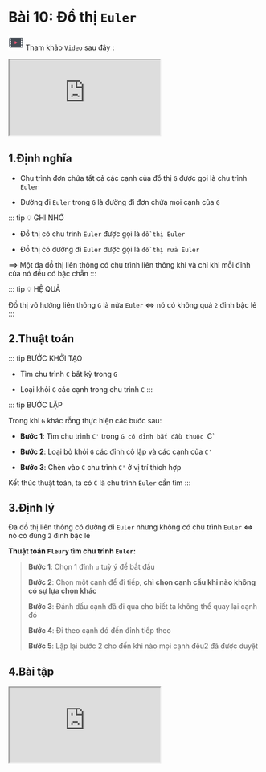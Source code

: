 # Bài 10: Đồ thị `Euler`


<img src="https://raw.githubusercontent.com/Zenfection/Image/master/2021/08/12-16-19-36-icons8-movie_beginning.png" width="30"> Tham khảo `Video` sau đây : 

<div class="videoZen">
  <iframe src="https://drive.google.com/file/d/1M7upbVV7muYnsqUlRUGuhC3Bc8-R60cA/preview"></iframe>
</div>

## 1.Định nghĩa

- Chu trình đơn chứa tất cả các cạnh của đồ thị `G` được gọi là chu trình `Euler`

- Đường đi `Euler` trong `G` là đường đi đơn chứa mọi cạnh của `G`

::: tip 💡 GHI NHỚ

- Đồ thị có chu trình `Euler` được gọi là `đồ thị Euler`

- Đồ thị có đường đi `Euler` được gọi là `đồ thị nửa Euler`

==> Một đa đồ thị liên thông có chu trình liên thông khi và chỉ khi mỗi đỉnh của nó đều có bậc chẵn
:::

::: tip 💡 HỆ QUẢ

Đồ thị vô hướng liên thông `G` là nửa `Euler` <=> nó có không quá `2` đỉnh bậc lẻ
:::

## 2.Thuật toán

::: tip BƯỚC KHỞI TẠO

- Tìm chu trình `C` bất kỳ trong `G`

- Loại khỏi `G` các cạnh trong chu trình `C`
:::

::: tip BƯỚC LẶP

Trong khi `G` khác rỗng thực hiện các bước sau:

- **Bước 1**: Tìm chu trình `C'` trong `G có đỉnh bắt đầu thuộc `C`

- **Bước 2**: Loại bỏ khỏi `G` các đỉnh cô lập và các cạnh của `C'`

- **Bước 3**: Chèn vào `C` chu trình `C'` ở vị trí thích hợp

Kết thúc thuật toán, ta có `C` là chu trình `Euler` cần tìm
:::

## 3.Định lý

Đa đồ thị liên thông có đường đi `Euler` nhưng không có chu trình `Euler` <=> nó có đúng `2` đỉnh bậc lẻ

**Thuật toán `Fleury` tìm chu trình `Euler`:**

> **Bước 1**: Chọn 1 đỉnh `u` tuỳ ý để bắt đầu
>
> **Bước 2**: Chọn một cạnh để đi tiếp, **chỉ chọn cạnh cầu khi nào không có sự lựa chọn khác**
> 
> **Bước 3**: Đánh dấu cạnh đã đi qua cho biết ta không thể quay lại cạnh đó
> 
> **Bước 4**: Đi theo cạnh đó đến đỉnh tiếp theo
>
> **Bước 5**: Lặp lại bước 2 cho đến khi nào mọi cạnh đêu2 đã được duyệt

## 4.Bài tập

<div class="videoZen">
  <iframe src="https://drive.google.com/file/d/1qJRCHM72GQaX93cz4xqym75THyVk-y-3/preview"></iframe>
</div>
